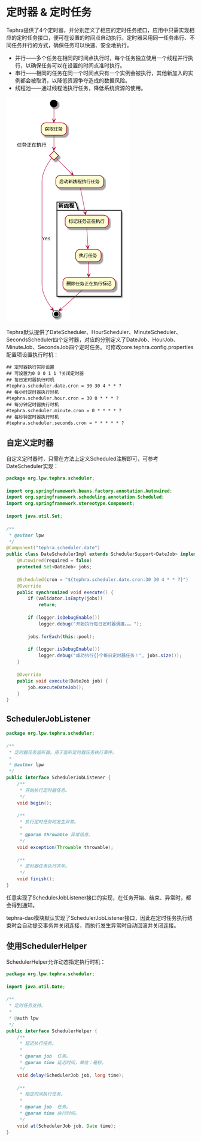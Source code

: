 # 定时器 & 定时任务
Tephra提供了4个定时器，并分别定义了相应的定时任务接口，应用中只需实现相应的定时任务接口，便可在设置的时间点自动执行。定时器采用同一任务串行、不同任务并行的方式，确保任务可以快速、安全地执行。
- 并行——多个任务在相同的时间点执行时，每个任务独立使用一个线程并行执行，以确保任务可以在设置的时间点准时执行。
- 串行——相同的任务在同一个时间点只有一个实例会被执行，其他新加入的实例都会被取消，以降低资源争夺造成的数据风险。
- 线程池——通过线程池执行任务，降低系统资源的使用。

![定时任务](../../doc/uml/core/scheduler/activity.png "定时任务")

Tephra默认提供了DateScheduler、HourScheduler、MinuteScheduler、SecondsScheduler四个定时器，对应的分别定义了DateJob、HourJob、MinuteJob、SecondsJob四个定时任务。可修改core.tephra.config.properties配置项设置执行时机：
```properties
## 定时器执行实际设置
## 可设置为0 0 0 1 1 ?关闭定时器
## 每日定时器执行时机
#tephra.scheduler.date.cron = 30 30 4 * * ?
## 每小时定时器执行时机
#tephra.scheduler.hour.cron = 30 0 * * * ?
## 每分钟定时器执行时机
#tephra.scheduler.minute.cron = 0 * * * * ?
## 每秒钟定时器执行时机
#tephra.scheduler.seconds.cron = * * * * * ?
```
## 自定义定时器
自定义定时器时，只需在方法上定义Scheduled注解即可，可参考DateScheduler实现：
```java
package org.lpw.tephra.scheduler;

import org.springframework.beans.factory.annotation.Autowired;
import org.springframework.scheduling.annotation.Scheduled;
import org.springframework.stereotype.Component;

import java.util.Set;

/**
 * @author lpw
 */
@Component("tephra.scheduler.date")
public class DateSchedulerImpl extends SchedulerSupport<DateJob> implements DateScheduler {
    @Autowired(required = false)
    protected Set<DateJob> jobs;

    @Scheduled(cron = "${tephra.scheduler.date.cron:30 30 4 * * ?}")
    @Override
    public synchronized void execute() {
        if (validator.isEmpty(jobs))
            return;

        if (logger.isDebugEnable())
            logger.debug("开始执行每日定时器调度。。。");

        jobs.forEach(this::pool);

        if (logger.isDebugEnable())
            logger.debug("成功执行{}个每日定时器任务！", jobs.size());
    }

    @Override
    public void execute(DateJob job) {
        job.executeDateJob();
    }
}
```
## SchedulerJobListener
```java
package org.lpw.tephra.scheduler;

/**
 * 定时器任务监听器。用于监听定时器任务执行事件。
 *
 * @author lpw
 */
public interface SchedulerJobListener {
    /**
     * 开始执行定时器任务。
     */
    void begin();

    /**
     * 执行定时任务时发生异常。
     *
     * @param throwable 异常信息。
     */
    void exception(Throwable throwable);

    /**
     * 定时器任务执行完毕。
     */
    void finish();
}
```
任意实现了SchedulerJobListener接口的实现，在任务开始、结束、异常时，都会得到通知。

tephra-dao模块默认实现了SchedulerJobListener接口，因此在定时任务执行结束时会自动提交事务并关闭连接，而执行发生异常时自动回滚并关闭连接。

## 使用SchedulerHelper
SchedulerHelper允许动态指定执行时机：
```java
package org.lpw.tephra.scheduler;

import java.util.Date;

/**
 * 定时任务支持。
 *
 * @auth lpw
 */
public interface SchedulerHelper {
    /**
     * 延迟执行任务。
     *
     * @param job  任务。
     * @param time 延迟时间，单位：毫秒。
     */
    void delay(SchedulerJob job, long time);

    /**
     * 指定时间执行任务。
     *
     * @param job  任务。
     * @param time 执行时间。
     */
    void at(SchedulerJob job, Date time);
}
```
